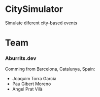 # CitySimulator
Simulate diferent city-based events

# Team
### Aburrits.dev

Comming from Barcelona, Catalunya, Spain:

- Joaquim Torra Garcia
- Pau Gibert Moreno
- Angel Prat Vilà